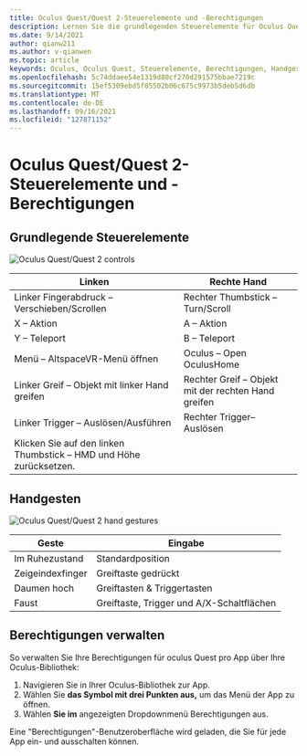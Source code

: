 ```yaml
---
title: Oculus Quest/Quest 2-Steuerelemente und -Berechtigungen
description: Lernen Sie die grundlegenden Steuerelemente für Oculus Quest- und Quest 2-Geräte, die Verwaltung von Berechtigungen und die Verwendung von Handgesten.
ms.date: 9/14/2021
author: qianw211
ms.author: v-qianwen
ms.topic: article
keywords: Oculus, Oculus Quest, Steuerelemente, Berechtigungen, Handgesten
ms.openlocfilehash: 5c74ddaee54e1319d80cf270d291575bbae7219c
ms.sourcegitcommit: 15ef5309ebd5f05502b06c675c9973b5deb5d6db
ms.translationtype: MT
ms.contentlocale: de-DE
ms.lasthandoff: 09/16/2021
ms.locfileid: "127871152"
---
```

# <a name="oculus-questquest-2-controls-and-permissions"></a>Oculus Quest/Quest 2-Steuerelemente und -Berechtigungen

## <a name="basic-controls"></a>Grundlegende Steuerelemente

<img src="images/quest2-controls.png" alt="Oculus Quest/Quest 2 controls">

| Linken | Rechte Hand |
|---|---|
| Linker Fingerabdruck – Verschieben/Scrollen | Rechter Thumbstick – Turn/Scroll |
| X – Aktion | A – Aktion |
| Y – Teleport | B – Teleport |
| Menü – AltspaceVR-Menü öffnen | Oculus – Open OculusHome |
| Linker Greif – Objekt mit linker Hand greifen | Rechter Greif – Objekt mit der rechten Hand greifen |
| Linker Trigger – Auslösen/Ausführen | Rechter Trigger– Auslösen |
| Klicken Sie auf den linken Thumbstick – HMD und Höhe zurücksetzen. |  |

## <a name="hand-gestures"></a>Handgesten

<img src="images/quest2-hand-gesture-controls.png" alt="Oculus Quest/Quest 2 hand gestures">

| Geste | Eingabe |
|---|---|
| Im Ruhezustand | Standardposition |
| Zeigeindexfinger | Greiftaste gedrückt |
| Daumen hoch | Greiftasten & Triggertasten |
| Faust | Greiftaste, Trigger und A/X-Schaltflächen |

## <a name="managing-permissions"></a>Berechtigungen verwalten

So verwalten Sie Ihre Berechtigungen für oculus Quest pro App über Ihre Oculus-Bibliothek:

1. Navigieren Sie in Ihrer Oculus-Bibliothek zur App.
2. Wählen Sie **das Symbol mit drei Punkten aus,** um das Menü der App zu öffnen.
3. Wählen **Sie im** angezeigten Dropdownmenü Berechtigungen aus.

Eine "Berechtigungen"-Benutzeroberfläche wird geladen, die Sie für jede App ein- und ausschalten können.